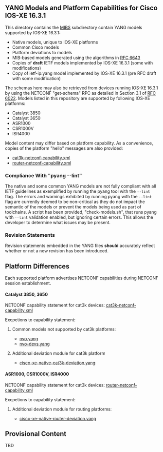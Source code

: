 ## YANG Models and Platform Capabilities for Cisco IOS-XE 16.3.1 

This directory contains the [MIBS](MIBS) subdirectory contain YANG models supported by IOS-XE 16.3.1:

* Native models, unique to IOS-XE platforms
* Common Cisco models
* Platform deviations to models
* MIB-based models generated using the algorithms in [RFC 6643](https://tools.ietf.org/html/rfc6643)
* Copies of **draft** IETF models implemented by IOS-XE 16.3.1 (some with modifications)
* Copy of ietf-ip.yang model implemented by IOS-XE 16.3.1 (pre RFC draft with some modification) 

The schemas here may also be retrieved from devices running IOS-XE 16.3.1 by using the NETCONF "get-schema" RPC as detailed in Section 3.1 of [RFC 6022](https://tools.ietf.org/html/rfc6022). Models listed in this repository are supported by following IOS-XE platforms:

* Catalyst 3850 
* Catalyst 3650
* ASR1000
* CSR1000V
* ISR4000

Model content may differ based on platform capability. As a convenience, copies of the platform "hello" messages are also provided:

* [cat3k-netconf-capability.xml](cat3k-netconf-capability.xml)
* [router-netconf-capability.xml](router-netconf-capability.xml)

### Compliance With "pyang --lint"

The native and some common YANG models are not fully compliant with all IETF guidelines as exemplified by running the pyang tool with the ```--lint``` flag. The errors and warnings exhibited by running pyang with the ```--lint``` flag are currently deemed to be non-critical as they do not impact the semantic of the models or prevent the models being used as part of toolchains. A script has been provided, "check-models.sh", that runs pyang with ```--lint``` validation enabled, but ignoring certain errors. This allows the developer to determine what issues may be present.


### Revision Statements

Revision statements embedded in the YANG files **should** accurately reflect whether or not a new revision has been introduced.


## Platform Differences

Each supported platform advertises NETCONF capabilities during NETCONF session establishment. 

#### Catalyst 3850, 3650

NETCONF capability statement for cat3k devices: [cat3k-netconf-capability.xml](cat3k-netconf-capability.xml)

Excpetions to capability statement:

1. Common models not supported by cat3k platforms:

	- [nvo.yang](nvo.yang)
	- [nvo-devs.yang](nvo-devs.yang)

2. Additional deviation module for cat3k platform

	- [cisco-xe-native-cat3k-deviation.yang](cisco-xe-native-cat3k-deviation.yang)

#### ASR1000, CSR1000V, ISR4000

NETCONF capability statement for cat3k devices: [router-netconf-capability.xml](router-netconf-capability.xml)

Excpetions to capability statement:

1. Additional deviation module for routing platforms:

	- [cisco-xe-native-router-deviation.yang](cisco-xe-native-router-deviation.yang)

## Provisional Content

TBD

